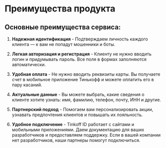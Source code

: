 # Преимущества продукта

## Основные преимущества сервиса:

1. **Надежная идентификация** - Подтверждаем личность каждого клиента — к вам не попадут мошенники и боты.

2. **Легкая авторизация и регистрация** - Клиенту не нужно вводить логин и придумывать пароль. Все поля в формах заполняются автоматически.

3. **Удобная оплата** - Не нужно вводить реквизиты карты. Вы получаете счет в мобильное приложение Тинькофф и можете оплатить его в пару касаний.
4. **Актуальные данные** - Вы можете выбрать, какие сведения о клиенте хотите узнать: имя, фамилию, телефон, почту, ИНН и другие.
5. **Партнерский подход** - Помогаем вам персонализировать акции, узнавать предпочтения клиентов и повышать их лояльность.
6. **Удобное подключение** - Tinkoff ID работает с сайтами и мобильными приложениями. Даем документацию для ваших разработчиков и предоставляем поддержку. Если в вашей компании нет разработчиков, наши партнеры помогут подключиться.


